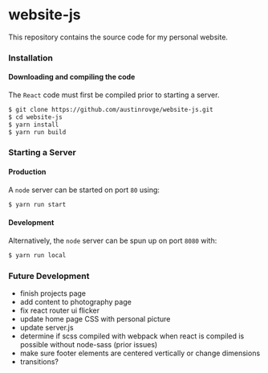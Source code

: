 # website-js
This repository contains the source code for my personal website.

### Installation
#### Downloading and compiling the code  
The `React` code must first be compiled prior to starting a server.   

``` bash
$ git clone https://github.com/austinrovge/website-js.git
$ cd website-js
$ yarn install
$ yarn run build
```

### Starting a Server
#### Production
A `node` server can be started on port `80` using:

``` bash
$ yarn run start
```

#### Development
Alternatively, the `node` server can be spun up on port `8080` with:

``` bash
$ yarn run local
```

### Future Development
* finish projects page
* add content to photography page
* fix react router ui flicker
* update home page CSS with personal picture
* update server.js
* determine if scss compiled with webpack when react is compiled is possible without node-sass (prior issues)
* make sure footer elements are centered vertically or change dimensions
* transitions?